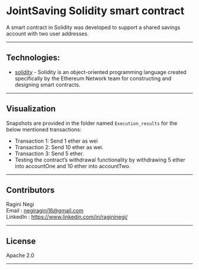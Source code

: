 # JointSaving Solidity smart contract

A smart contract in Solidity was developed to support a shared savings account with two user addresses.

---

## Technologies:

- [solidity](https://pypi.org/project/Solidity/) - Solidity is an object-oriented programming language created specifically by the Ethereum Network team for constructing and designing smart contracts.


---


## Visualization

Snapshots are provided in the folder named `Execution_results` for the below mentioned transactions:

- Transaction 1: Send 1 ether as wei
- Transaction 2: Send 10 ether as wei.
- Transaction 3: Send 5 ether.
- Testing the contract’s withdrawal functionality by withdrawing 5 ether into accountOne and 10 ether into accountTwo.


---


## Contributors
 
Ragini Negi  
Email : negiragini16@gmail.com <br>
LinkedIn : https://www.linkedin.com/in/ragininegi/

---

## License
Apache 2.0

---
